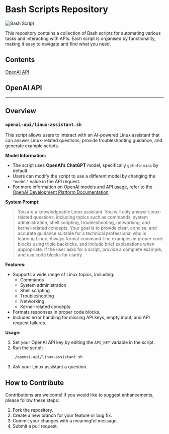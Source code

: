 # Bash Scripts Repository

![Bash Script](https://img.shields.io/badge/bash_script-%23121011.svg?style=for-the-badge&logo=gnu-bash&logoColor=white)

This repository contains a collection of Bash scripts for automating various tasks and interacting with APIs. Each script is organised by functionality, making it easy to navigate and find what you need.

## Contents

[OpenAI API](#openai-api)


## OpenAI API

---

## Overview

### **`openai-api/linux-assistant.sh`**
This script allows users to interact with an AI-powered Linux assistant that can answer Linux-related questions, provide troubleshooting guidance, and generate example scripts.

**Model Information:**
- The script uses **OpenAI’s ChatGPT** model, specifically `gpt-4o-mini` by default.
- Users can modify the script to use a different model by changing the `"model"` value in the API request.
- For more information on OpenAI models and API usage, refer to the [OpenAI Development Platform Documentation](https://platform.openai.com/docs/quickstart).

**System Prompt:**

>You are a knowledgeable Linux assistant. You will only answer Linux-related questions, including topics such as commands, system administration, shell scripting, troubleshooting, networking, and kernel-related concepts. Your goal is to provide clear, concise, and accurate guidance suitable for a technical professional who is learning Linux. Always format command-line examples in proper code blocks using triple backticks, and include brief explanations when appropriate. If the user asks for a script, provide a complete example, and use code blocks for clarity.

**Features:**
- Supports a wide range of Linux topics, including:
  - Commands
  - System administration
  - Shell scripting
  - Troubleshooting
  - Networking
  - Kernel-related concepts
- Formats responses in proper code blocks.
- Includes error handling for missing API keys, empty input, and API request failures.

**Usage:**
1. Set your OpenAI API key by editing the `API_KEY` variable in the script.
2. Run the script:
   ```bash
   ./openai-api/linux-assistant.sh
   ```
3. Ask your Linux assistant a question.


## How to Contribute

Contributions are welcome! If you would like to suggest enhancements, please follow these steps:

1. Fork the repository.
2. Create a new branch for your feature or bug fix.
3. Commit your changes with a meaningful message.
4. Submit a pull request.